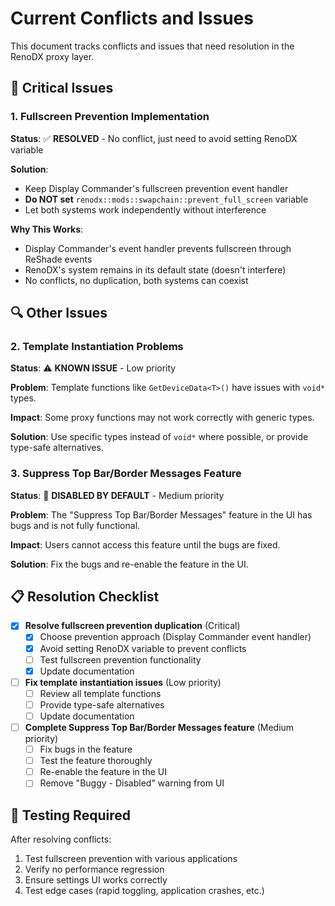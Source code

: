 # Current Conflicts and Issues

This document tracks conflicts and issues that need resolution in the RenoDX proxy layer.

## 🚨 Critical Issues

### 1. Fullscreen Prevention Implementation

**Status**: ✅ **RESOLVED** - No conflict, just need to avoid setting RenoDX variable

**Solution**: 
- Keep Display Commander's fullscreen prevention event handler
- **Do NOT set** `renodx::mods::swapchain::prevent_full_screen` variable
- Let both systems work independently without interference

**Why This Works**:
- Display Commander's event handler prevents fullscreen through ReShade events
- RenoDX's system remains in its default state (doesn't interfere)
- No conflicts, no duplication, both systems can coexist

## 🔍 Other Issues

### 2. Template Instantiation Problems
**Status**: ⚠️ **KNOWN ISSUE** - Low priority

**Problem**: Template functions like `GetDeviceData<T>()` have issues with `void*` types.

**Impact**: Some proxy functions may not work correctly with generic types.

**Solution**: Use specific types instead of `void*` where possible, or provide type-safe alternatives.

### 3. Suppress Top Bar/Border Messages Feature
**Status**: 🚫 **DISABLED BY DEFAULT** - Medium priority

**Problem**: The "Suppress Top Bar/Border Messages" feature in the UI has bugs and is not fully functional.

**Impact**: Users cannot access this feature until the bugs are fixed.

**Solution**: Fix the bugs and re-enable the feature in the UI.

## 📋 Resolution Checklist

- [x] **Resolve fullscreen prevention duplication** (Critical)
  - [x] Choose prevention approach (Display Commander event handler)
  - [x] Avoid setting RenoDX variable to prevent conflicts
  - [ ] Test fullscreen prevention functionality
  - [x] Update documentation
- [ ] **Fix template instantiation issues** (Low priority)
  - [ ] Review all template functions
  - [ ] Provide type-safe alternatives
  - [ ] Update documentation
- [ ] **Complete Suppress Top Bar/Border Messages feature** (Medium priority)
  - [ ] Fix bugs in the feature
  - [ ] Test the feature thoroughly
  - [ ] Re-enable the feature in the UI
  - [ ] Remove "Buggy - Disabled" warning from UI

## 🧪 Testing Required

After resolving conflicts:
1. Test fullscreen prevention with various applications
2. Verify no performance regression
3. Ensure settings UI works correctly
4. Test edge cases (rapid toggling, application crashes, etc.)
